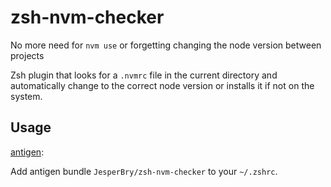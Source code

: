 # zsh-nvm-checker

No more need for `nvm use` or forgetting changing the node version between projects

Zsh plugin that looks for a `.nvmrc` file in the current directory and automatically change to the correct node version or installs it if not on the system.

## Usage

[antigen](https://github.com/zsh-users/antigen):

Add antigen bundle `JesperBry/zsh-nvm-checker` to your `~/.zshrc`.
